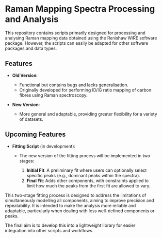 # Raman Mapping Spectra Processing and Analysis

This repository contains scripts primarily designed for processing and analysing Raman mapping data obtained using the Renishaw WiRE software package. However, the scripts can easily be adapted for other software packages and data types.

## Features
- **Old Version**: 
  - Functional but contains bugs and lacks generalisation.
  - Originally developed for performing ID/IG ratio mapping of carbon fibres using Raman spectroscopy.
  
- **New Version**: 
  - More general and adaptable, providing greater flexibility for a variety of datasets.

## Upcoming Features
- **Fitting Script** (in development):
  - The new version of the fitting process will be implemented in two stages:
  
    1. **Initial Fit**: A preliminary fit where users can optionally select specific peaks (e.g., dominant peaks within the spectra).
    2. **Final Fit**: Adds other components, with constraints applied to limit how much the peaks from the first fit are allowed to vary.

This two-stage fitting process is designed to address the limitations of simultaneously modelling all components, aiming to improve precision and repeatability. It is intended to make the analysis more reliable and adaptable, particularly when dealing with less well-defined components or peaks.

The final aim is to develop this into a lightweight library for easier integration into other scripts and workflows.
